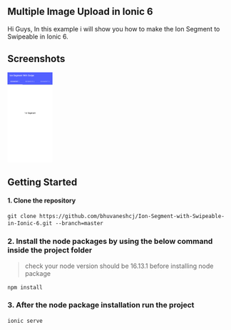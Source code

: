 ## Multiple Image Upload in Ionic 6

Hi Guys, In this example i will show you how to make the Ion Segment to Swipeable in Ionic 6.

## Screenshots

<img src="/screenshots/screenshot.png" width=20% height=20%>

## Getting Started

#### 1. Clone the repository

```
git clone https://github.com/bhuvaneshcj/Ion-Segment-with-Swipeable-in-Ionic-6.git --branch=master
```

### 2. Install the node packages by using the below command inside the project folder

> check your node version should be 16.13.1 before installing node package

```
npm install
```

### 3. After the node package installation run the project

```
ionic serve
```

